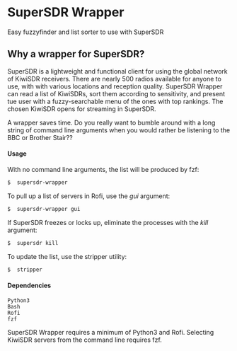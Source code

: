 # SuperSDR  Wrapper
Easy fuzzyfinder and list sorter to use with SuperSDR

## Why a wrapper for SuperSDR?
SuperSDR is a lightweight and functional client for using the global network of KiwiSDR receivers. There are nearly 500 radios available for anyone to use, with with various locations and reception quality. SuperSDR Wrapper can read a list of KiwiSDRs, sort them according to sensitivity, and present tue user with a fuzzy-searchable menu of the ones with top rankings. The chosen KiwiSDR opens for streaming in SuperSDR.

A wrapper saves time. Do you really want to bumble around with a long string of command line arguments when you would rather be listening to the BBC or Brother Stair??

#### Usage

With no command line arguments, the list will be produced by fzf:
```bash
$  supersdr-wrapper
```

To pull up a list of servers in Rofi, use the _gui_ argument:
```bash
$  supersdr-wrapper gui
```

If SuperSDR freezes or locks up, eliminate the processes with the _kill_ argument:
```bash
$  supersdr kill
```

To update the list, use the stripper utility:
```bash
$  stripper
```

#### Dependencies

```
Python3
Bash
Rofi
fzf
```

SuperSDR Wrapper requires a minimum of Python3 and Rofi. Selecting KiwiSDR servers from the command line requires fzf.
